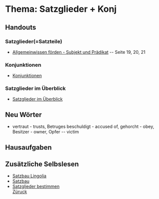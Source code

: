 # Thema: Satzglieder + Konj
## Handouts
### Satzglieder(=Satzteile)
- [Allgemeinwissen förden - Subjekt und Prädikat](https://www.kohlverlag.de/media/17/0a/a8/1681453970/gratis-12163-3.pdf) -- Seite 19, 20, 21  
### Konjunktionen
- [Konjunktionen](../B1.1/handouts/20250312/Konjunktionen.pdf)
### Satzglieder im Überblick
- [Satzglieder im Überblick](https://www.kapiert.de/fileadmin/redakteure/Downloads/Satzglieder_im_Ueberblick_download_kapiert.de.pdf)
## Neu Wörter
- vertraut - trusts, Betruges beschuldigt - accused of, gehorcht - obey, Besitzer - owner, Opfer -- victim
## Hausaufgaben
## Zusätzliche Selbslesen
- [Satzbau Lingolia](https://deutsch.lingolia.com/de/grammatik/satzbau)
- [Satzbau](https://mein-deutschbuch.de/files/grammatik/saetze/satzlehre.pdf)
- [Satzglieder bestimmen](https://studyflix.de/deutsch/satzglieder-bestimmen-3797)  
[Züruck](../README.md)